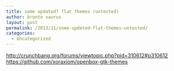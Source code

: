 ```yaml
---
title: some updated? flat themes (untested)
author: bronto saurus
layout: post
permalink: /2013/11/some-updated-flat-themes-untested/
categories:
  - Uncategorized
---
```

<http://crunchbang.org/forums/viewtopic.php?pid=310612#p310612>  
<https://github.com/xoraxiom/openbox-gtk-themes>